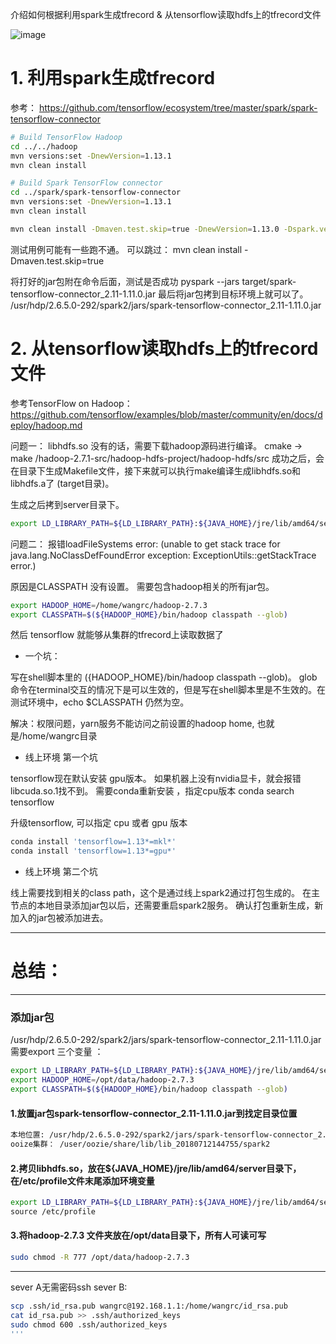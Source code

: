 介绍如何根据利用spark生成tfrecord & 从tensorflow读取hdfs上的tfrecord文件

![image](https://github.com/wangruichens/samples/blob/master/distribute/tf/spark_tfrecord/done.png)

# 1. 利用spark生成tfrecord
参考：
https://github.com/tensorflow/ecosystem/tree/master/spark/spark-tensorflow-connector

```sh
# Build TensorFlow Hadoop
cd ../../hadoop
mvn versions:set -DnewVersion=1.13.1
mvn clean install

# Build Spark TensorFlow connector
cd ../spark/spark-tensorflow-connector
mvn versions:set -DnewVersion=1.13.1
mvn clean install

mvn clean install -Dmaven.test.skip=true -DnewVersion=1.13.0 -Dspark.version=2.3.0
```

测试用例可能有一些跑不通。 可以跳过： mvn clean install -Dmaven.test.skip=true

将打好的jar包附在命令后面，测试是否成功 pyspark --jars target/spark-tensorflow-connector_2.11-1.11.0.jar
最后将jar包拷到目标环境上就可以了。
/usr/hdp/2.6.5.0-292/spark2/jars/spark-tensorflow-connector_2.11-1.11.0.jar

# 2. 从tensorflow读取hdfs上的tfrecord文件
参考TensorFlow on Hadoop：
https://github.com/tensorflow/examples/blob/master/community/en/docs/deploy/hadoop.md

问题一： libhdfs.so 没有的话，需要下载hadoop源码进行编译。 cmake -> make
/hadoop-2.7.1-src/hadoop-hdfs-project/hadoop-hdfs/src
成功之后，会在目录下生成Makefile文件，接下来就可以执行make编译生成libhdfs.so和libhdfs.a了 (target目录)。

生成之后拷到server目录下。
```sh
export LD_LIBRARY_PATH=${LD_LIBRARY_PATH}:${JAVA_HOME}/jre/lib/amd64/server
```

问题二： 报错loadFileSystems error:
(unable to get stack trace for java.lang.NoClassDefFoundError exception: ExceptionUtils::getStackTrace error.)

原因是CLASSPATH 没有设置。 需要包含hadoop相关的所有jar包。

```sh
export HADOOP_HOME=/home/wangrc/hadoop-2.7.3
export CLASSPATH=$(${HADOOP_HOME}/bin/hadoop classpath --glob)
```
然后 tensorflow 就能够从集群的tfrecord上读取数据了

* 一个坑：

写在shell脚本里的 $(${HADOOP_HOME}/bin/hadoop classpath --glob)。
glob命令在terminal交互的情况下是可以生效的，但是写在shell脚本里是不生效的。在测试环境中，echo $CLASSPATH 仍然为空。

解决：权限问题，yarn服务不能访问之前设置的hadoop home, 也就是/home/wangrc目录

* 线上环境 第一个坑

tensorflow现在默认安装 gpu版本。 如果机器上没有nvidia显卡，就会报错libcuda.so.1找不到。
需要conda重新安装 ，指定cpu版本
conda search tensorflow

升级tensorflow, 可以指定 cpu 或者 gpu 版本
```sh
conda install 'tensorflow=1.13*=mkl*'
conda install 'tensorflow=1.13*=gpu*'
```

* 线上环境 第二个坑

线上需要找到相关的class path，这个是通过线上spark2通过打包生成的。
在主节点的本地目录添加jar包以后，还需要重启spark2服务。
确认打包重新生成，新加入的jar包被添加进去。




-------------------------------------------------------------------------------------------
# 总结：
-------------------------------------------------------------------------------------------
### 添加jar包

/usr/hdp/2.6.5.0-292/spark2/jars/spark-tensorflow-connector_2.11-1.11.0.jar
需要export 三个变量 ：
```sh
export LD_LIBRARY_PATH=${LD_LIBRARY_PATH}:${JAVA_HOME}/jre/lib/amd64/server
export HADOOP_HOME=/opt/data/hadoop-2.7.3
export CLASSPATH=$(${HADOOP_HOME}/bin/hadoop classpath --glob)
```

#### 1.放置jar包spark-tensorflow-connector_2.11-1.11.0.jar到找定目录位置
```sh 
本地位置: /usr/hdp/2.6.5.0-292/spark2/jars/spark-tensorflow-connector_2.11-1.11.0.jar
ooize集群： /user/oozie/share/lib/lib_20180712144755/spark2
```
#### 2.拷贝libhdfs.so，放在${JAVA_HOME}/jre/lib/amd64/server目录下， 在/etc/profile文件末尾添加环境变量

```sh
export LD_LIBRARY_PATH=${LD_LIBRARY_PATH}:${JAVA_HOME}/jre/lib/amd64/server\
source /etc/profile
```

#### 3.将hadoop-2.7.3 文件夹放在/opt/data目录下，所有人可读可写
```sh
sudo chmod -R 777 /opt/data/hadoop-2.7.3
```

-------------------------------------------------------------------------------------------
sever A无需密码ssh sever B:
```sh
scp .ssh/id_rsa.pub wangrc@192.168.1.1:/home/wangrc/id_rsa.pub
cat id_rsa.pub >> .ssh/authorized_keys
sudo chmod 600 .ssh/authorized_keys
'''
